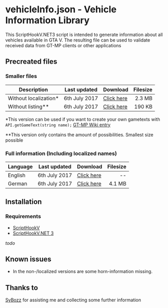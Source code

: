 # vehicleInfo.json - Vehicle Information Library
This ScriptHookV.NET3 script is intended to generate information about all vehicles available in GTA V. 
The resulting file can be used to validate received data from GT-MP clients or other applications

## Precreated files
### Smaller files

Description | Last updated | Download | Filesize
--- | --- | --- | ---:
Without localization* | 6th July 2017 | [Click here](https://raw.githubusercontent.com/Micky5991/GT-MP-weaponData/master/precreated/en/weaponData.json) | 2.3 MB
Without listing** | 6th July 2017 | [Click here](https://raw.githubusercontent.com/Micky5991/GT-MP-weaponData/master/precreated/en/weaponData.json) | 190 KB

*This version can be used if you want to create your own gametexts with `API.getGameText(string name);` [GT-MP Wiki entry](https://wiki.gt-mp.net/index.php?title=GetGameText)

**This version only contains the amount of possibilities. Smallest size possible

### Full information (Including localized names)

Language | Last updated | Download | Filesize
--- | --- | --- | ---:
English | 6th July 2017 | [Click here](https://raw.githubusercontent.com/Micky5991/GT-MP-weaponData/master/precreated/en/weaponData.json) | --
German | 6th July 2017 | [Click here](https://raw.githubusercontent.com/Micky5991/GT-MP-weaponData/master/precreated/de/weaponData.json) | 4.1 MB

## Installation
### Requirements
- [ScriptHookV](http://www.dev-c.com/gtav/scripthookv/)
- [ScriptHookV.NET 3](https://github.com/crosire/scripthookvdotnet)

_todo_

## Known issues
* In the non-/localized versions are some horn-information missing.

## Thanks to
[SyBozz](https://gt-mp.net/user/2198-sybozz/) for assisting me and collecting some further information

